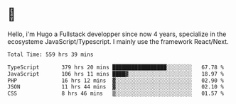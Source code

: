 # 👋 

Hello, i'm Hugo a Fullstack developper since now 4 years, specialize in the ecosysteme JavaScript/Typescript. I mainly use the framework React/Next.

<!--START_SECTION:waka-->

```txt
Total Time: 559 hrs 39 mins

TypeScript       379 hrs 20 mins █████████████████░░░░░░░░   67.78 %
JavaScript       106 hrs 11 mins ████▓░░░░░░░░░░░░░░░░░░░░   18.97 %
PHP              16 hrs 12 mins  ▓░░░░░░░░░░░░░░░░░░░░░░░░   02.90 %
JSON             11 hrs 44 mins  ▓░░░░░░░░░░░░░░░░░░░░░░░░   02.10 %
CSS              8 hrs 46 mins   ▒░░░░░░░░░░░░░░░░░░░░░░░░   01.57 %
```

<!--END_SECTION:waka-->
